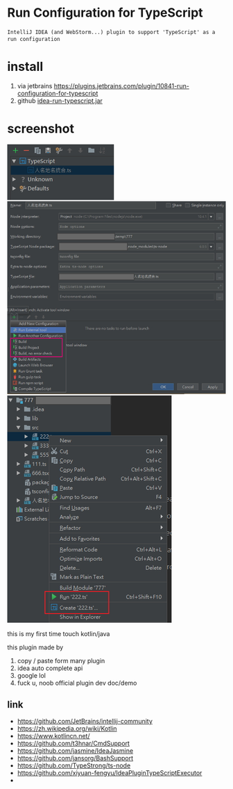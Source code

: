 # Run Configuration for TypeScript

    IntelliJ IDEA (and WebStorm...) plugin to support 'TypeScript' as a run configuration

# install

1. via jetbrains https://plugins.jetbrains.com/plugin/10841-run-configuration-for-typescript
2. github [idea-run-typescript.jar](releases/idea-run-typescript.jar)

# screenshot

![run001.jpg](readme/run001.jpg)
![run002.jpg](readme/run002.jpg)
![run003.jpg](readme/run003.jpg)

this is my first time touch kotlin/java

this plugin made by

1. copy / paste form many plugin
2. idea auto complete api
3. google lol
4. fuck u, noob official plugin dev doc/demo

## link

- https://github.com/JetBrains/intellij-community
- https://zh.wikipedia.org/wiki/Kotlin
- https://www.kotlincn.net/
- https://github.com/t3hnar/CmdSupport
- https://github.com/jasmine/IdeaJasmine
- https://github.com/jansorg/BashSupport
- https://github.com/TypeStrong/ts-node
- https://github.com/xiyuan-fengyu/IdeaPluginTypeScriptExecutor
- 
